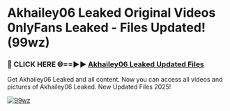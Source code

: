 # Akhailey06 Leaked Original Videos 0nlyFans Leaked - Files Updated! (99wz)

<h3>🔴 CLICK HERE 🌐==►► <a href="https://tinyurl.com/2wckxsce" rel="nofollow">Akhailey06 Leaked Updated Files</a></h3>

Get Akhailey06 Leaked and all content. Now you can access all videos and pictures of Akhailey06 Leaked. New Updated Files 2025!

[![99wz](https://i.imgur.com/AFduVYN.gif)](https://tinyurl.com/2wckxsce)
